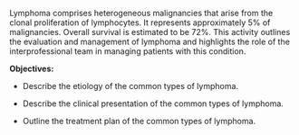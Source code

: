 Lymphoma comprises heterogeneous malignancies that arise from the clonal proliferation of lymphocytes. It represents approximately 5% of malignancies. Overall survival is estimated to be 72%. This activity outlines the evaluation and management of lymphoma and highlights the role of the interprofessional team in managing patients with this condition.

**Objectives:**
- Describe the etiology of the common types of lymphoma.

- Describe the clinical presentation of the common types of lymphoma.
- Outline the treatment plan of the common types of lymphoma.